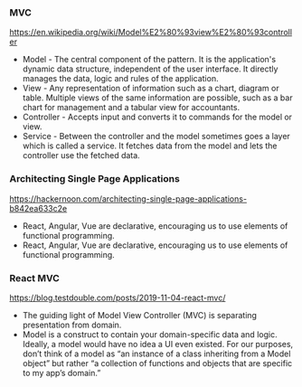 ### MVC
https://en.wikipedia.org/wiki/Model%E2%80%93view%E2%80%93controller
* Model - The central component of the pattern. It is the application's dynamic data structure, independent of the user interface. It directly manages the data, logic and rules of the application.
* View - Any representation of information such as a chart, diagram or table. Multiple views of the same information are possible, such as a bar chart for management and a tabular view for accountants.
* Controller - Accepts input and converts it to commands for the model or view.
* Service - Between the controller and the model sometimes goes a layer which is called a service. It fetches data from the model and lets the controller use the fetched data.

### Architecting Single Page Applications
https://hackernoon.com/architecting-single-page-applications-b842ea633c2e
* React, Angular, Vue are declarative, encouraging us to use elements of functional programming.
* React, Angular, Vue are declarative, encouraging us to use elements of functional programming.

### React MVC
https://blog.testdouble.com/posts/2019-11-04-react-mvc/
* The guiding light of Model View Controller (MVC) is separating presentation from domain.
* Model is a  construct to contain your domain-specific data and logic. Ideally, a model would have no idea a UI even existed. For our purposes, don’t think of a model as “an instance of a class inheriting from a Model object” but rather “a collection of functions and objects that are specific to my app’s domain.”

